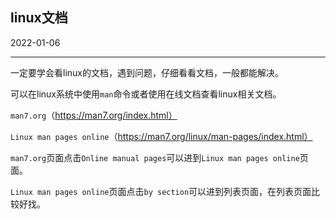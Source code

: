 ## linux文档

2022-01-06

---

一定要学会看linux的文档，遇到问题，仔细看看文档，一般都能解决。

可以在linux系统中使用`man`命令或者使用在线文档查看linux相关文档。

`man7.org`（https://man7.org/index.html）

`Linux man pages online`（https://man7.org/linux/man-pages/index.html）

`man7.org`页面点击`Online manual pages`可以进到`Linux man pages online`页面。

`Linux man pages online`页面点击`by section`可以进到列表页面，在列表页面比较好找。